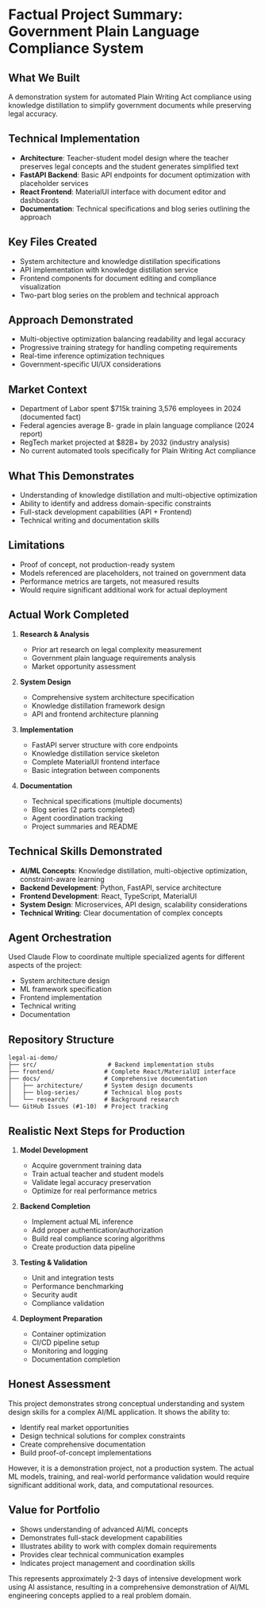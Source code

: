 # Factual Project Summary: Government Plain Language Compliance System

## What We Built
A demonstration system for automated Plain Writing Act compliance using knowledge distillation to simplify government documents while preserving legal accuracy.

## Technical Implementation
- **Architecture**: Teacher-student model design where the teacher preserves legal concepts and the student generates simplified text
- **FastAPI Backend**: Basic API endpoints for document optimization with placeholder services
- **React Frontend**: MaterialUI interface with document editor and dashboards
- **Documentation**: Technical specifications and blog series outlining the approach

## Key Files Created
- System architecture and knowledge distillation specifications
- API implementation with knowledge distillation service
- Frontend components for document editing and compliance visualization
- Two-part blog series on the problem and technical approach

## Approach Demonstrated
- Multi-objective optimization balancing readability and legal accuracy
- Progressive training strategy for handling competing requirements
- Real-time inference optimization techniques
- Government-specific UI/UX considerations

## Market Context
- Department of Labor spent $715k training 3,576 employees in 2024 (documented fact)
- Federal agencies average B- grade in plain language compliance (2024 report)
- RegTech market projected at $82B+ by 2032 (industry analysis)
- No current automated tools specifically for Plain Writing Act compliance

## What This Demonstrates
- Understanding of knowledge distillation and multi-objective optimization
- Ability to identify and address domain-specific constraints
- Full-stack development capabilities (API + Frontend)
- Technical writing and documentation skills

## Limitations
- Proof of concept, not production-ready system
- Models referenced are placeholders, not trained on government data
- Performance metrics are targets, not measured results
- Would require significant additional work for actual deployment

## Actual Work Completed
1. **Research & Analysis**
   - Prior art research on legal complexity measurement
   - Government plain language requirements analysis
   - Market opportunity assessment

2. **System Design**
   - Comprehensive system architecture specification
   - Knowledge distillation framework design
   - API and frontend architecture planning

3. **Implementation**
   - FastAPI server structure with core endpoints
   - Knowledge distillation service skeleton
   - Complete MaterialUI frontend interface
   - Basic integration between components

4. **Documentation**
   - Technical specifications (multiple documents)
   - Blog series (2 parts completed)
   - Agent coordination tracking
   - Project summaries and README

## Technical Skills Demonstrated
- **AI/ML Concepts**: Knowledge distillation, multi-objective optimization, constraint-aware learning
- **Backend Development**: Python, FastAPI, service architecture
- **Frontend Development**: React, TypeScript, MaterialUI
- **System Design**: Microservices, API design, scalability considerations
- **Technical Writing**: Clear documentation of complex concepts

## Agent Orchestration
Used Claude Flow to coordinate multiple specialized agents for different aspects of the project:
- System architecture design
- ML framework specification
- Frontend implementation
- Technical writing
- Documentation

## Repository Structure
```
legal-ai-demo/
├── src/                    # Backend implementation stubs
├── frontend/              # Complete React/MaterialUI interface
├── docs/                  # Comprehensive documentation
│   ├── architecture/      # System design documents
│   ├── blog-series/       # Technical blog posts
│   └── research/          # Background research
└── GitHub Issues (#1-10)  # Project tracking
```

## Realistic Next Steps for Production
1. **Model Development**
   - Acquire government training data
   - Train actual teacher and student models
   - Validate legal accuracy preservation
   - Optimize for real performance metrics

2. **Backend Completion**
   - Implement actual ML inference
   - Add proper authentication/authorization
   - Build real compliance scoring algorithms
   - Create production data pipeline

3. **Testing & Validation**
   - Unit and integration tests
   - Performance benchmarking
   - Security audit
   - Compliance validation

4. **Deployment Preparation**
   - Container optimization
   - CI/CD pipeline setup
   - Monitoring and logging
   - Documentation completion

## Honest Assessment
This project demonstrates strong conceptual understanding and system design skills for a complex AI/ML application. It shows the ability to:
- Identify real market opportunities
- Design technical solutions for complex constraints
- Create comprehensive documentation
- Build proof-of-concept implementations

However, it is a demonstration project, not a production system. The actual ML models, training, and real-world performance validation would require significant additional work, data, and computational resources.

## Value for Portfolio
- Shows understanding of advanced AI/ML concepts
- Demonstrates full-stack development capabilities
- Illustrates ability to work with complex domain requirements
- Provides clear technical communication examples
- Indicates project management and coordination skills

This represents approximately 2-3 days of intensive development work using AI assistance, resulting in a comprehensive demonstration of AI/ML engineering concepts applied to a real problem domain.